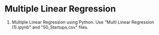 # Multiple Linear Regression
1. Multiple Linear Regression using Python.
    Use "Multi Linear Regression (1).ipynb" and "50_Startups.csv" files.
